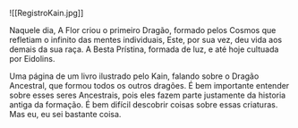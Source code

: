 ![[RegistroKain.jpg]]

Naquele dia, A Flor criou o primeiro Dragão, formado pelos Cosmos que refletiam o infinito das mentes individuais, Este, por sua vez, deu vida aos demais da sua raça. A Besta Prístina, formada de luz, e até hoje cultuada por Eidolins.

Uma página de um livro ilustrado pelo Kain, falando sobre o Dragão Ancestral, que formou todos os outros dragões. É bem importante entender sobre esses seres Ancestrais, pois eles fazem parte justamente da historia antiga da formação. É bem difícil descobrir coisas sobre essas criaturas. Mas eu, eu sei bastante coisa.